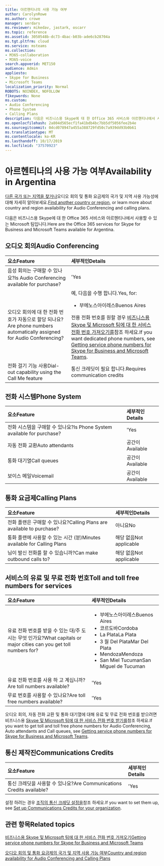 ```yaml
---
title: 아르헨티나의 사용 가능 여부
author: CarolynRowe
ms.author: crowe
manager: serdars
ms.reviewer: mikedav, jastark, oscarr
ms.topic: reference
ms.assetid: 3050548b-dc73-4bac-b03b-ade6cb28704a
ms.tgt.pltfrm: cloud
ms.service: msteams
ms.collection:
- M365-collaboration
- M365-voice
search.appverid: MET150
audience: Admin
appliesto:
- Skype for Business
- Microsoft Teams
localization_priority: Normal
ROBOTS: NOINDEX, NOFOLLOW
f1keywords: None
ms.custom:
- Audio Conferencing
- Phone System
- Calling Plans
description: 다음은 비즈니스용 Skype에 대 한 Office 365 서비스와 아르헨티나에서 사용할 수 있는 Microsoft 팀입니다.
ms.openlocfilehash: 2a804d565ecf1fa41bdb4bc7bb5df5056fee2b4e
ms.sourcegitcommit: 0dcd078947a455a388729fd50c7a939dd93b0b61
ms.translationtype: MT
ms.contentlocale: ko-KR
ms.lasthandoff: 10/17/2019
ms.locfileid: "37570923"
---
```

# <a name="availability-in-argentina"></a><span data-ttu-id="522f3-103">아르헨티나의 사용 가능 여부</span><span class="sxs-lookup"><span data-stu-id="522f3-103">Availability in Argentina</span></span>

<span data-ttu-id="522f3-104">[다른 국가 또는 지역을 찾거나](country-and-region-availability-for-audio-conferencing-and-calling-plans.md)오디오 회의 및 통화 요금제의 국가 및 지역 사용 가능성에 대해 자세히 알아보세요.</span><span class="sxs-lookup"><span data-stu-id="522f3-104">[Find another country or region](country-and-region-availability-for-audio-conferencing-and-calling-plans.md), or learn more about country and region availability for Audio Conferencing and calling plans.</span></span>

<span data-ttu-id="522f3-105">다음은 비즈니스용 Skype에 대 한 Office 365 서비스와 아르헨티나에서 사용할 수 있는 Microsoft 팀입니다.</span><span class="sxs-lookup"><span data-stu-id="522f3-105">Here are the Office 365 services for Skype for Business and Microsoft Teams available for Argentina.</span></span>
  
## <a name="audio-conferencing"></a><span data-ttu-id="522f3-106">오디오 회의</span><span class="sxs-lookup"><span data-stu-id="522f3-106">Audio Conferencing</span></span>

|<span data-ttu-id="522f3-107">**요소**</span><span class="sxs-lookup"><span data-stu-id="522f3-107">**Feature**</span></span>|<span data-ttu-id="522f3-108">**세부적인**</span><span class="sxs-lookup"><span data-stu-id="522f3-108">**Details**</span></span>|
|:-----|:-----|
|<span data-ttu-id="522f3-109">음성 회의는 구매할 수 있나요?</span><span class="sxs-lookup"><span data-stu-id="522f3-109">Is Audio Conferencing available for purchase?</span></span>  <br/> |<span data-ttu-id="522f3-110">'</span><span class="sxs-lookup"><span data-stu-id="522f3-110">Yes</span></span>  <br/> |
|<span data-ttu-id="522f3-111">오디오 회의에 대 한 전화 번호가 자동으로 할당 되나요?</span><span class="sxs-lookup"><span data-stu-id="522f3-111">Are phone numbers automatically assigned for Audio Conferencing?</span></span>  <br/> |<span data-ttu-id="522f3-112">예, 다음을 수행 합니다.</span><span class="sxs-lookup"><span data-stu-id="522f3-112">Yes, for:</span></span><br/><ul><li><span data-ttu-id="522f3-113">부에노스아이레스</span><span class="sxs-lookup"><span data-stu-id="522f3-113">Buenos Aires</span></span></ul><span data-ttu-id="522f3-114">전용 전화 번호를 원할 경우 [비즈니스용 Skype 및 Microsoft 팀에 대 한 서비스 전화 번호 가져오기를](/microsoftteams/getting-service-phone-numbers)참조 하세요.</span><span class="sxs-lookup"><span data-stu-id="522f3-114">If you want dedicated phone numbers, see [Getting service phone numbers for Skype for Business and Microsoft Teams](/microsoftteams/getting-service-phone-numbers).</span></span>  <br/> |
|<span data-ttu-id="522f3-115">전화 걸기 기능 사용</span><span class="sxs-lookup"><span data-stu-id="522f3-115">Dial-out capability using the Call Me feature</span></span>  <br/> | <span data-ttu-id="522f3-116">통신 크레딧이 필요 합니다.</span><span class="sxs-lookup"><span data-stu-id="522f3-116">Requires communication credits</span></span> <br/> |
   
## <a name="phone-system"></a><span data-ttu-id="522f3-117">전화 시스템</span><span class="sxs-lookup"><span data-stu-id="522f3-117">Phone System</span></span>

|<span data-ttu-id="522f3-118">**요소**</span><span class="sxs-lookup"><span data-stu-id="522f3-118">**Feature**</span></span>|<span data-ttu-id="522f3-119">**세부적인**</span><span class="sxs-lookup"><span data-stu-id="522f3-119">**Details**</span></span>|
|:-----|:-----|
|<span data-ttu-id="522f3-120">전화 시스템을 구매할 수 있나요?</span><span class="sxs-lookup"><span data-stu-id="522f3-120">Is Phone System available for purchase?</span></span>  <br/> |<span data-ttu-id="522f3-121">'</span><span class="sxs-lookup"><span data-stu-id="522f3-121">Yes</span></span>  <br/> |
|<span data-ttu-id="522f3-122">자동 전화 교환</span><span class="sxs-lookup"><span data-stu-id="522f3-122">Auto attendants</span></span> <br/> |<span data-ttu-id="522f3-123">공간이</span><span class="sxs-lookup"><span data-stu-id="522f3-123">Available</span></span>  <br/> |
|<span data-ttu-id="522f3-124">통화 대기열</span><span class="sxs-lookup"><span data-stu-id="522f3-124">Call queues</span></span>  <br/> |<span data-ttu-id="522f3-125">공간이</span><span class="sxs-lookup"><span data-stu-id="522f3-125">Available</span></span>  <br/> |
|<span data-ttu-id="522f3-126">보이스 메일</span><span class="sxs-lookup"><span data-stu-id="522f3-126">Voicemail</span></span>  <br/> |<span data-ttu-id="522f3-127">공간이</span><span class="sxs-lookup"><span data-stu-id="522f3-127">Available</span></span>  <br/> |
   
## <a name="calling-plans"></a><span data-ttu-id="522f3-128">통화 요금제</span><span class="sxs-lookup"><span data-stu-id="522f3-128">Calling Plans</span></span>

|<span data-ttu-id="522f3-129">**요소**</span><span class="sxs-lookup"><span data-stu-id="522f3-129">**Feature**</span></span>|<span data-ttu-id="522f3-130">**세부적인**</span><span class="sxs-lookup"><span data-stu-id="522f3-130">**Details**</span></span>|
|:-----|:-----|
|<span data-ttu-id="522f3-131">전화 플랜은 구매할 수 있나요?</span><span class="sxs-lookup"><span data-stu-id="522f3-131">Calling Plans are available to purchase?</span></span>  <br/> |<span data-ttu-id="522f3-132">아니요</span><span class="sxs-lookup"><span data-stu-id="522f3-132">No</span></span>  <br/> |
|<span data-ttu-id="522f3-133">통화 플랜에 사용할 수 있는 시간 (분)</span><span class="sxs-lookup"><span data-stu-id="522f3-133">Minutes available for Calling Plans</span></span>  <br/> |<span data-ttu-id="522f3-134">해당 없음</span><span class="sxs-lookup"><span data-stu-id="522f3-134">Not applicable</span></span>  <br/> |
|<span data-ttu-id="522f3-135">님이 발신 전화를 할 수 있습니까?</span><span class="sxs-lookup"><span data-stu-id="522f3-135">Can make outbound calls to?</span></span>  <br/> |<span data-ttu-id="522f3-136">해당 없음</span><span class="sxs-lookup"><span data-stu-id="522f3-136">Not applicable</span></span>  <br/> |
   
## <a name="toll-and-toll-free-numbers-for-services"></a><span data-ttu-id="522f3-137">서비스의 유료 및 무료 전화 번호</span><span class="sxs-lookup"><span data-stu-id="522f3-137">Toll and toll free numbers for services</span></span>

|<span data-ttu-id="522f3-138">**요소**</span><span class="sxs-lookup"><span data-stu-id="522f3-138">**Feature**</span></span>|<span data-ttu-id="522f3-139">**세부적인**</span><span class="sxs-lookup"><span data-stu-id="522f3-139">**Details**</span></span>|
|:-----|:-----|
|<span data-ttu-id="522f3-140">유료 전화 번호를 받을 수 있는 대/주 도시는 무엇 인가요?</span><span class="sxs-lookup"><span data-stu-id="522f3-140">What capitals or major cities can you get toll numbers for?</span></span>   | <ul><li><span data-ttu-id="522f3-141">부에노스아이레스</span><span class="sxs-lookup"><span data-stu-id="522f3-141">Buenos Aires</span></span> <li><span data-ttu-id="522f3-142">코르도바</span><span class="sxs-lookup"><span data-stu-id="522f3-142">Cordoba</span></span> <li><span data-ttu-id="522f3-143">La Plata</span><span class="sxs-lookup"><span data-stu-id="522f3-143">La Plata</span></span> <li><span data-ttu-id="522f3-144">3 월 Del Plata</span><span class="sxs-lookup"><span data-stu-id="522f3-144">Mar Del Plata</span></span> <li><span data-ttu-id="522f3-145">Mendoza</span><span class="sxs-lookup"><span data-stu-id="522f3-145">Mendoza</span></span> <br/>  <li><span data-ttu-id="522f3-146">San Miel Tucuman</span><span class="sxs-lookup"><span data-stu-id="522f3-146">San Miguel de Tucuman</span></span> <br/> |
|<span data-ttu-id="522f3-147">유료 전화 번호를 사용 하 고 계십니까?</span><span class="sxs-lookup"><span data-stu-id="522f3-147">Are toll numbers available?</span></span>  <br/> |<span data-ttu-id="522f3-148">'</span><span class="sxs-lookup"><span data-stu-id="522f3-148">Yes</span></span>  <br/> |
|<span data-ttu-id="522f3-149">무료 번호를 사용할 수 있나요?</span><span class="sxs-lookup"><span data-stu-id="522f3-149">Are toll free numbers available?</span></span>  <br/> |<span data-ttu-id="522f3-150">'</span><span class="sxs-lookup"><span data-stu-id="522f3-150">Yes</span></span>  <br/> |
   
 <span data-ttu-id="522f3-151">오디오 회의, 자동 전화 교환 및 통화 대기열에 대해 유료 및 무료 전화 번호를 받으려면 비즈니스용 [Skype 및 Microsoft 팀에 대 한 서비스 전화 번호 받기를](/microsoftteams/getting-service-phone-numbers)참조 하세요.</span><span class="sxs-lookup"><span data-stu-id="522f3-151">If you want to get toll and toll free phone numbers for Audio Conferencing, Auto attendants and Call queues, see [Getting service phone numbers for Skype for Business and Microsoft Teams](/microsoftteams/getting-service-phone-numbers).</span></span>
  
## <a name="communications-credits"></a><span data-ttu-id="522f3-152">통신 제작진</span><span class="sxs-lookup"><span data-stu-id="522f3-152">Communications Credits</span></span>

|<span data-ttu-id="522f3-153">**요소**</span><span class="sxs-lookup"><span data-stu-id="522f3-153">**Feature**</span></span>|<span data-ttu-id="522f3-154">**세부적인**</span><span class="sxs-lookup"><span data-stu-id="522f3-154">**Details**</span></span>|
|:-----|:-----|
|<span data-ttu-id="522f3-155">통신 크레딧을 사용할 수 있나요?</span><span class="sxs-lookup"><span data-stu-id="522f3-155">Are Communications Credits available?</span></span>  <br/> |<span data-ttu-id="522f3-156">'</span><span class="sxs-lookup"><span data-stu-id="522f3-156">Yes</span></span>  <br/> |
   
<span data-ttu-id="522f3-157">설정 하려는 경우 [조직의 통신 크레딧 설정을](../set-up-communications-credits-for-your-organization.md)참조 하세요.</span><span class="sxs-lookup"><span data-stu-id="522f3-157">If you want to set them up, see [Set up Communications Credits for your organization](../set-up-communications-credits-for-your-organization.md).</span></span>
  
## <a name="related-topics"></a><span data-ttu-id="522f3-158">관련 항목</span><span class="sxs-lookup"><span data-stu-id="522f3-158">Related topics</span></span>

[<span data-ttu-id="522f3-159">비즈니스용 Skype 및 Microsoft 팀에 대 한 서비스 전화 번호 가져오기</span><span class="sxs-lookup"><span data-stu-id="522f3-159">Getting service phone numbers for Skype for Business and Microsoft Teams</span></span>](/microsoftteams/getting-service-phone-numbers)

[<span data-ttu-id="522f3-160">오디오 회의 및 통화 요금제의 국가 및 지역 사용 가능 여부</span><span class="sxs-lookup"><span data-stu-id="522f3-160">Country and region availability for Audio Conferencing and Calling Plans</span></span>](country-and-region-availability-for-audio-conferencing-and-calling-plans.md)

